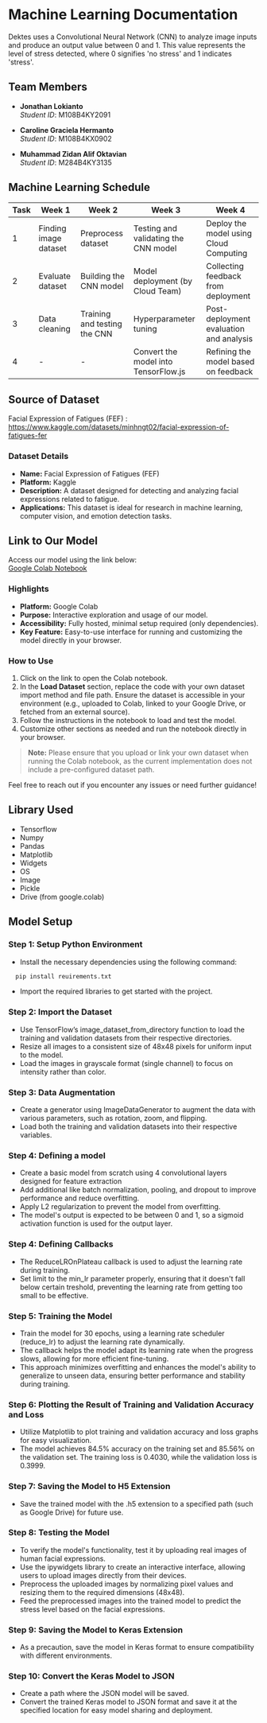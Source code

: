 # Machine Learning Documentation
Dektes uses a Convolutional Neural Network (CNN) to analyze image inputs and produce an output value between 0 and 1. This value represents the level of stress detected, where 0 signifies 'no stress' and 1 indicates 'stress'.

## Team Members
- **Jonathan Lokianto**  
  *Student ID*: M108B4KY2091  

- **Caroline Graciela Hermanto**  
  *Student ID*: M108B4KX0902  

- **Muhammad Zidan Alif Oktavian**  
  *Student ID*: M284B4KY3135
  

## Machine Learning Schedule

| Task | Week 1                        | Week 2                        | Week 3                                | Week 4                                        |
|------|-------------------------------|-------------------------------|---------------------------------------|---------------------------------------------|
| 1    | Finding image dataset         | Preprocess dataset        | Testing and validating the CNN model  | Deploy the model using Cloud Computing      |
| 2    | Evaluate dataset            | Building the CNN model        | Model deployment (by Cloud Team)      | Collecting feedback from deployment        |
| 3    | Data cleaning                 | Training and testing the CNN  | Hyperparameter tuning                | Post-deployment evaluation and analysis     |
| 4    | -                             | -                             | Convert the model into TensorFlow.js  | Refining the model based on feedback       |



## Source of Dataset
Facial Expression of Fatigues (FEF) : https://www.kaggle.com/datasets/minhngt02/facial-expression-of-fatigues-fer

### Dataset Details
- **Name:** Facial Expression of Fatigues (FEF)  
- **Platform:** Kaggle  
- **Description:** A dataset designed for detecting and analyzing facial expressions related to fatigue.  
- **Applications:** This dataset is ideal for research in machine learning, computer vision, and emotion detection tasks.


## Link to Our Model
Access our model using the link below:  
[Google Colab Notebook](https://colab.research.google.com/drive/1Ok2q0rkfGDZz-zc0-T8-HTHhG6avFKvc?usp=sharing)

### Highlights
- **Platform:** Google Colab  
- **Purpose:** Interactive exploration and usage of our model.  
- **Accessibility:** Fully hosted, minimal setup required (only dependencies).
- **Key Feature:** Easy-to-use interface for running and customizing the model directly in your browser.

### How to Use
1. Click on the link to open the Colab notebook.  
2. In the **Load Dataset** section, replace the code with your own dataset import method and file path. Ensure the dataset is accessible in your environment (e.g., uploaded to Colab, linked to your Google Drive, or fetched from an external source).  
3. Follow the instructions in the notebook to load and test the model.  
4. Customize other sections as needed and run the notebook directly in your browser.  

> **Note:** Please ensure that you upload or link your own dataset when running the Colab notebook, as the current implementation does not include a pre-configured dataset path.

Feel free to reach out if you encounter any issues or need further guidance!


## Library Used
- Tensorflow
- Numpy
- Pandas
- Matplotlib
- Widgets
- OS
- Image
- Pickle
- Drive (from google.colab)


## Model Setup

### Step 1: Setup Python Environment
-  Install the necessary dependencies using the following command:
```python
  pip install reuirements.txt
```
-  Import the required libraries to get started with the project.


### Step 2: Import the Dataset
- Use TensorFlow’s image_dataset_from_directory function to load the training and validation datasets from their respective directories.
- Resize all images to a consistent size of 48x48 pixels for uniform input to the model.
- Load the images in grayscale format (single channel) to focus on intensity rather than color.


### Step 3: Data Augmentation
- Create a generator using ImageDataGenerator to augment the data with various parameters, such as rotation, zoom, and flipping.
- Load both the training and validation datasets into their respective variables.


### Step 4: Defining a model
- Create a basic model from scratch using 4 convolutional layers designed for feature extraction
- Add additional like batch normalization, pooling, and dropout to improve performance and reduce overfitting.
- Apply L2 regularization to prevent the model from overfitting.
- The model's output is expected to be between 0 and 1, so a sigmoid activation function is used for the output layer.


### Step 4: Defining Callbacks
- The ReduceLROnPlateau callback is used to adjust the learning rate during training.
- Set limit to the min_lr parameter properly, ensuring that it doesn't fall below certain treshold, preventing the learning rate from getting too small to be effective.


### Step 5: Training the Model
- Train the model for 30 epochs, using a learning rate scheduler (reduce_lr) to adjust the learning rate dynamically.
- The callback helps the model adapt its learning rate when the progress slows, allowing for more efficient fine-tuning.
- This approach minimizes overfitting and enhances the model's ability to generalize to unseen data, ensuring better performance and stability during training.


### Step 6: Plotting the Result of Training and Validation Accuracy and Loss
- Utilize Matplotlib to plot training and validation accuracy and loss graphs for easy visualization.
- The model achieves 84.5% accuracy on the training set and 85.56% on the validation set. The training loss is 0.4030, while the validation loss is 0.3999.


### Step 7: Saving the Model to H5 Extension 
- Save the trained model with the .h5 extension to a specified path (such as Google Drive) for future use.


### Step 8: Testing the Model
- To verify the model's functionality, test it by uploading real images of human facial expressions.
- Use the ipywidgets library to create an interactive interface, allowing users to upload images directly from their devices.
- Preprocess the uploaded images by normalizing pixel values and resizing them to the required dimensions (48x48).
- Feed the preprocessed images into the trained model to predict the stress level based on the facial expressions.

### Step 9: Saving the Model to Keras Extension 
- As a precaution, save the model in Keras format to ensure compatibility with different environments.

### Step 10: Convert the Keras Model to JSON 
- Create a path where the JSON model will be saved.
- Convert the trained Keras model to JSON format and save it at the specified location for easy model sharing and deployment.
